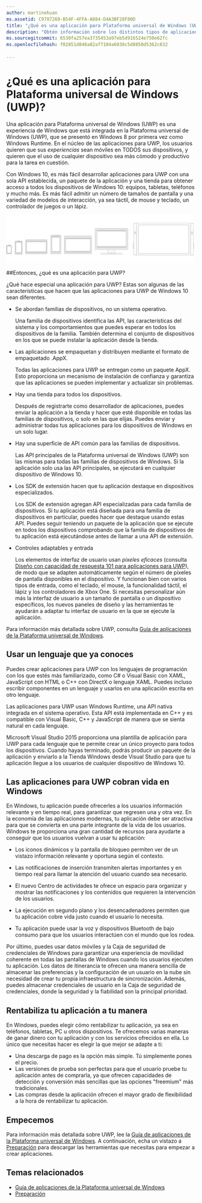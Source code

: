 ```yaml
---
author: martinekuan
ms.assetid: C9787269-B54F-4FFA-A884-D4A3BF28F80D
title: "¿Qué es una aplicación para Plataforma universal de Windows (UWP)?"
description: "Obtén información sobre los distintos tipos de aplicaciones a las que llamamos aplicaciones de universales de Windows - aplicaciones de la Tienda Windows, aplicaciones de la Tienda de Windows Phone y aplicaciones de Windows Runtime."
ms.sourcegitcommit: 6530fa257ea3735453a97eb5d916524e750e62fc
ms.openlocfilehash: f02851d848a82af7104a6038c5d8850d5362c832

---
```


# ¿Qué es una aplicación para Plataforma universal de Windows (UWP)?

Una aplicación para Plataforma universal de Windows (UWP) es una experiencia de Windows que está integrada en la Plataforma universal de Windows (UWP), que se presentó en Windows 8 por primera vez como Windows Runtime. En el núcleo de las aplicaciones para UWP, los usuarios quieren que sus *experiencias* sean móviles en TODOS sus dispositivos, y quieren que el uso de cualquier dispositivo sea más cómodo y productivo para la tarea en cuestión.

Con Windows 10, es más fácil desarrollar aplicaciones para UWP con una sola API establecida, un paquete de la aplicación y una tienda para obtener acceso a todos los dispositivos de Windows 10: equipos, tabletas, teléfonos y mucho más. Es más fácil admitir un número de tamaños de pantalla y una variedad de modelos de interacción, ya sea táctil, de mouse y teclado, un controlador de juegos o un lápiz.

![Dispositivos de Windows](images/1894834-hig-device-primer-01-500.png)

##Entonces, ¿qué es una aplicación para UWP?


¿Qué hace especial una aplicación para UWP? Estas son algunas de las características que hacen que las aplicaciones para UWP de Windows 10 sean diferentes.

-   Se abordan familias de dispositivos, no un sistema operativo.

    Una familia de dispositivos identifica las API, las características del sistema y los comportamientos que puedes esperar en todos los dispositivos de la familia. También determina el conjunto de dispositivos en los que se puede instalar la aplicación desde la tienda.

-   Las aplicaciones se empaquetan y distribuyen mediante el formato de empaquetado .AppX.

    Todas las aplicaciones para UWP se entregan como un paquete AppX. Esto proporciona un mecanismo de instalación de confianza y garantiza que las aplicaciones se pueden implementar y actualizar sin problemas.

-   Hay una tienda para todos los dispositivos.

    Después de registrarte como desarrollador de aplicaciones, puedes enviar la aplicación a la tienda y hacer que esté disponible en todas las familias de dispositivos, o solo en las que elijas. Puedes enviar y administrar todas tus aplicaciones para los dispositivos de Windows en un solo lugar.

-   Hay una superficie de API común para las familias de dispositivos.

    Las API principales de la Plataforma universal de Windows (UWP) son las mismas para todas las familias de dispositivos de Windows. Si la aplicación solo usa las API principales, se ejecutará en cualquier dispositivo de Windows 10.

-   Los SDK de extensión hacen que tu aplicación destaque en dispositivos especializados.

    Los SDK de extensión agregan API especializadas para cada familia de dispositivos. Si tu aplicación está diseñada para una familia de dispositivos en particular, puedes hacer que destaque usando estas API. Puedes seguir teniendo un paquete de la aplicación que se ejecute en todos los dispositivos comprobando que la familia de dispositivos de tu aplicación está ejecutándose antes de llamar a una API de extensión.

-   Controles adaptables y entrada

    Los elementos de interfaz de usuario usan *píxeles eficaces* (consulta [Diseño con capacidad de respuesta 101 para aplicaciones para UWP](https://msdn.microsoft.com/library/windows/apps/Dn958435)), de modo que se adapten automáticamente según el número de píxeles de pantalla disponibles en el dispositivo. Y funcionan bien con varios tipos de entrada, como el teclado, el mouse, la funcionalidad táctil, el lápiz y los controladores de Xbox One. Si necesitas personalizar aún más la interfaz de usuario a un tamaño de pantalla o un dispositivo específicos, los nuevos paneles de diseño y las herramientas te ayudarán a adaptar tu interfaz de usuario en la que se ejecute la aplicación.

Para información más detallada sobre UWP, consulta [Guía de aplicaciones de la Plataforma universal de Windows](universal-application-platform-guide.md).

## Usar un lenguaje que ya conoces


Puedes crear aplicaciones para UWP con los lenguajes de programación con los que estés más familiarizado, como C# o Visual Basic con XAML, JavaScript con HTML o C++ con DirectX o lenguaje XAML. Puedes incluso escribir componentes en un lenguaje y usarlos en una aplicación escrita en otro lenguaje.

Las aplicaciones para UWP usan Windows Runtime, una API nativa integrada en el sistema operativo. Esta API está implementada en C++ y es compatible con Visual Basic, C++ y JavaScript de manera que se sienta natural en cada lenguaje.

Microsoft Visual Studio 2015 proporciona una plantilla de aplicación para UWP para cada lenguaje que te permite crear un único proyecto para todos los dispositivos. Cuando hayas terminado, podrás producir un paquete de la aplicación y enviarlo a la Tienda Windows desde Visual Studio para que tu aplicación llegue a los usuarios de cualquier dispositivo de Windows 10.

## Las aplicaciones para UWP cobran vida en Windows


En Windows, tu aplicación puede ofrecerles a los usuarios información relevante y en tiempo real, para garantizar que regresen una y otra vez. En la economía de las aplicaciones modernas, tu aplicación debe ser atractiva para que se convierta en una parte integrante de la vida de los usuarios. Windows te proporciona una gran cantidad de recursos para ayudarte a conseguir que los usuarios vuelvan a usar tu aplicación:

-   Los iconos dinámicos y la pantalla de bloqueo permiten ver de un vistazo información relevante y oportuna según el contexto.
-   Las notificaciones de inserción transmiten alertas importantes y en tiempo real para llamar la atención del usuario cuando sea necesario.

-   El nuevo Centro de actividades te ofrece un espacio para organizar y mostrar las notificaciones y los contenidos que requieren la intervención de los usuarios.

-   La ejecución en segundo plano y los desencadenadores permiten que tu aplicación cobre vida justo cuando el usuario lo necesita.

-   Tu aplicación puede usar la voz y dispositivos Bluetooth de bajo consumo para que los usuarios interactúen con el mundo que los rodea.

Por último, puedes usar datos móviles y la Caja de seguridad de credenciales de Windows para garantizar una experiencia de movilidad coherente en todas las pantallas de Windows cuando los usuarios ejecuten tu aplicación. Los datos de itinerancia te ofrecen una manera sencilla de almacenar las preferencias y la configuración de un usuario en la nube sin necesidad de crear tu propia infraestructura de sincronización. Además, puedes almacenar credenciales de usuario en la Caja de seguridad de credenciales, donde la seguridad y la fiabilidad son la principal prioridad.

##  Rentabiliza tu aplicación a tu manera


En Windows, puedes elegir cómo rentabilizar tu aplicación, ya sea en teléfonos, tabletas, PC u otros dispositivos. Te ofrecemos varias maneras de ganar dinero con tu aplicación y con los servicios ofrecidos en ella. Lo único que necesitas hacer es elegir la que mejor se adapte a ti:

-   Una descarga de pago es la opción más simple. Tú simplemente pones el precio.
-   Las versiones de prueba son perfectas para que el usuario pruebe tu aplicación antes de comprarla, ya que ofrecen capacidades de detección y conversión más sencillas que las opciones "freemium" más tradicionales.
-   Las compras desde la aplicación ofrecen el mayor grado de flexibilidad a la hora de rentabilizar tu aplicación.

## Empecemos


Para información más detallada sobre UWP, lee la [Guía de aplicaciones de la Plataforma universal de Windows](universal-application-platform-guide.md). A continuación, echa un vistazo a [Preparación](get-set-up.md) para descargar las herramientas que necesitas para empezar a crear aplicaciones.

## Temas relacionados


* [Guía de aplicaciones de la Plataforma universal de Windows](universal-application-platform-guide.md)
* [Preparación](get-set-up.md)



<!--HONumber=Jun16_HO4-->


